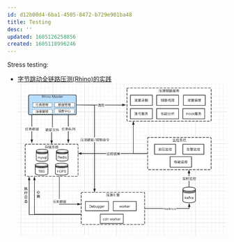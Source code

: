 ```yaml
---
id: d12b00d4-6ba1-4505-8472-b729e901ba48
title: Testing
desc: ''
updated: 1605126258856
created: 1605118996246
---
```


Stress testing: 
- [字节跳动全链路压测(Rhino)的实践](https://mp.weixin.qq.com/s/vofrpFGvnptj3MNAv1hQ-w)
    ![](/assets/images/2020-11-11-15-24-16.png)